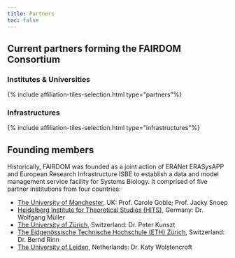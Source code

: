 ```yaml
---
title: Partners
toc: false
---
```


## Current partners forming the FAIRDOM Consortium  


### Institutes & Universities  

{% include affiliation-tiles-selection.html type="partners"%}

  
### Infrastructures

{% include affiliation-tiles-selection.html type="infrastructures"%}


## Founding members

Historically, FAIRDOM was founded as a joint action of ERANet ERASysAPP and European Research Infrastructure ISBE to establish a data and model management service facility for Systems Biology. It comprised of five partner institutions from four countries:

* [The University of Manchester](https://www.manchester.ac.uk/), UK: Prof. Carole Goble; Prof. Jacky Snoep
* [Heidelberg Institute for Theoretical Studies (HITS)](https://www.h-its.org/), Germany: Dr. Wolfgang Müller
* [The University of Zürich](https://www.uzh.ch/en.html), Switzerland: Dr. Peter Kunszt
* [The Eidgenössische Technische Hochschule (ETH) Zürich](https://ethz.ch/en.html), Switzerland: Dr. Bernd Rinn
* [The University of Leiden](https://www.universiteitleiden.nl/en), Netherlands: Dr. Katy Wolstencroft
